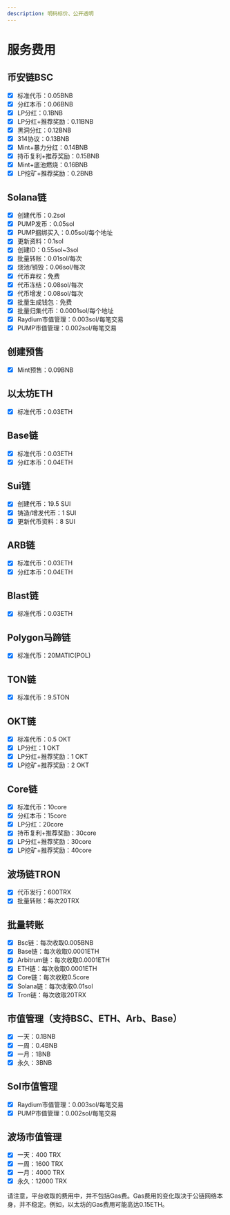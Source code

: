 ```yaml
---
description: 明码标价、公开透明
---
```


# 服务费用

## 币安链BSC

* [x] 标准代币：0.05BNB
* [x] 分红本币：0.06BNB
* [x] LP分红：0.1BNB
* [x] LP分红+推荐奖励：0.11BNB
* [x] 黑洞分红：0.12BNB
* [x] 314协议：0.13BNB
* [x] Mint+暴力分红：0.14BNB
* [x] 持币复利+推荐奖励：0.15BNB
* [x] Mint+底池燃烧：0.16BNB
* [x] LP挖矿+推荐奖励：0.2BNB

## Solana链

* [x] 创建代币：0.2sol
* [x] PUMP发币：0.05sol
* [x] PUMP捆绑买入：0.05sol/每个地址
* [x] 更新资料：0.1sol
* [x] 创建ID：0.55sol\~3sol
* [x] 批量转账：0.01sol/每次
* [x] 烧池/销毁：0.06sol/每次
* [x] 代币弃权：免费
* [x] 代币冻结：0.08sol/每次
* [x] 代币增发：0.08sol/每次
* [x] 批量生成钱包：免费
* [x] 批量归集代币：0.0001sol/每个地址
* [x] Raydium市值管理：0.003sol/每笔交易
* [x] PUMP市值管理：0.002sol/每笔交易

## 创建预售

* [x] Mint预售：0.09BNB

## 以太坊ETH

* [x] 标准代币：0.03ETH

## Base链

* [x] 标准代币：0.03ETH
* [x] 分红本币：0.04ETH

## Sui链

* [x] 创建代币：19.5 SUI
* [x] 铸造/增发代币：1 SUI
* [x] 更新代币资料：8 SUI

## ARB链

* [x] 标准代币：0.03ETH
* [x] 分红本币：0.04ETH

## Blast链

* [x] 标准代币：0.03ETH

## Polygon马蹄链

* [x] 标准代币：20MATIC(POL)

## TON链

* [x] 标准代币：9.5TON

## OKT链

* [x] 标准代币：0.5 OKT
* [x] LP分红：1 OKT
* [x] LP分红+推荐奖励：1 OKT
* [x] LP挖矿+推荐奖励：2 OKT

## Core链

* [x] 标准代币：10core
* [x] 分红本币：15core
* [x] LP分红：20core
* [x] 持币复利+推荐奖励：30core
* [x] LP分红+推荐奖励：30core
* [x] LP挖矿+推荐奖励：40core

## 波场链TRON

* [x] 代币发行：600TRX
* [x] 批量转账：每次20TRX

## 批量转账

* [x] Bsc链：每次收取0.005BNB
* [x] Base链：每次收取0.0001ETH
* [x] Arbitrum链：每次收取0.0001ETH
* [x] ETH链：每次收取0.0001ETH
* [x] Core链：每次收取0.5core
* [x] Solana链：每次收取0.01sol
* [x] Tron链：每次收取20TRX

## 市值管理（支持BSC、ETH、Arb、Base）

* [x] 一天：0.1BNB
* [x] 一周：0.4BNB
* [x] 一月：1BNB
* [x] 永久：3BNB

## Sol市值管理

* [x] Raydium市值管理：0.003sol/每笔交易
* [x] PUMP市值管理：0.002sol/每笔交易

## 波场市值管理

* [x] 一天：400 TRX
* [x] 一周：1600 TRX
* [x] 一月：4000 TRX
* [x] 永久：12000 TRX

请注意，平台收取的费用中，并不包括Gas费。Gas费用的变化取决于公链网络本身，并不稳定。例如，以太坊的Gas费用可能高达0.15ETH。
